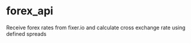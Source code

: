 # forex_api
Receive forex rates from fixer.io and calculate cross exchange rate using defined spreads
